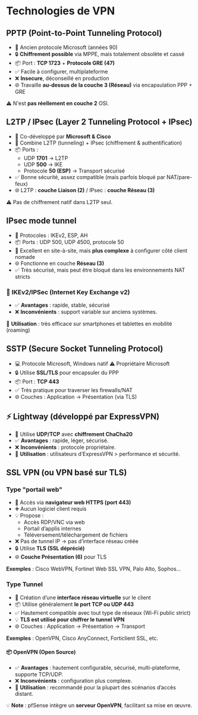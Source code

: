 # Technologies de VPN

## **PPTP (Point-to-Point Tunneling Protocol)**

- 📅 Ancien protocole Microsoft (années 90)
- 🔒 **Chiffrement possible** via MPPE, mais totalement obsolète et cassé
- 📦 Port : **TCP 1723** + **Protocole GRE (47)**
- ✅ Facile à configurer, multiplateforme
- ❌ **Insecure**, déconseillé en production
- 🌐 Travaille **au-dessus de la couche 3 (Réseau)** via encapsulation PPP + GRE

⚠️ N'est **pas réellement en couche 2** OSI.



## **L2TP / IPsec (Layer 2 Tunneling Protocol + IPsec)**

- 👥 Co-développé par **Microsoft & Cisco**
- 🔐 Combine L2TP (tunneling) + IPsec (chiffrement & authentification)
- 📦 Ports :
  - UDP **1701** → L2TP
  - UDP **500** → IKE
  - Protocole **50 (ESP)** → Transport sécurisé
- ✅ Bonne sécurité, assez compatible (mais parfois bloqué par NAT/pare-feux)
- 🌐 L2TP : **couche Liaison (2)** / IPsec : **couche Réseau (3)**

⚠️ Pas de chiffrement natif dans L2TP seul.

## **IPsec mode tunnel**

- 🔐 Protocoles : IKEv2, ESP, AH
- 📦 Ports : UDP 500, UDP 4500, protocole 50
- 📌 Excellent en site-à-site, mais **plus complexe** à configurer côté client nomade
- 🌐 Fonctionne en couche **Réseau (3)**
- ✅ Très sécurisé, mais peut être bloqué dans les environnements NAT stricts

### **🔐 IKEv2/IPSec (Internet Key Exchange v2)**

- ✅ **Avantages** : rapide, stable, sécurisé
- ❌ **Inconvénients** : support variable sur anciens systèmes.

📱 **Utilisation** : très efficace sur smartphones et tablettes en mobilité (roaming)


## **SSTP (Secure Socket Tunneling Protocol)**

- 💻 Protocole Microsoft, Windows natif ⚠️ Propriétaire Microsoft
- 🔒 Utilise **SSL/TLS** pour encapsuler du PPP
- 📦 Port : **TCP 443**
- ✅ Très pratique pour traverser les firewalls/NAT
- 🌐 Couches : Application → Présentation (via TLS)

## ⚡ Lightway (développé par ExpressVPN)
- 🔐 Utilise **UDP/TCP** avec **chiffrement ChaCha20**
- ✅ **Avantages** : rapide, léger, sécurisé.
- ❌ **Inconvénients** : protocole propriétaire.
- 🎯 **Utilisation** : utilisateurs d’ExpressVPN > performance et sécurité.


## **SSL VPN (ou VPN basé sur TLS)**

### **Type "portail web"**

- 🔗 Accès via **navigateur web HTTPS (port 443)**
- ➕ Aucun logiciel client requis
- 💡 Propose :
  - Accès RDP/VNC via web
  - Portail d’applis internes
  - Téléversement/téléchargement de fichiers
- ❌ Pas de tunnel IP → pas d’interface réseau créée
- 🔒 Utilise **TLS (SSL déprécié)**
- 🌐 **Couche Présentation (6)** pour TLS

**Exemples** : Cisco WebVPN, Fortinet Web SSL VPN, Palo Alto, Sophos...



### **Type Tunnel**

- 🔐 Création d’une **interface réseau virtuelle** sur le client
- 📦 Utilise généralement **le port TCP ou UDP 443**
- ✅ Hautement compatible avec tout type de réseaux (Wi-Fi public strict)
- 💡 **TLS est utilisé pour chiffrer le tunnel VPN**
- 🌐 Couches : Application → Présentation → Transport

**Exemples** : OpenVPN, Cisco AnyConnect, Forticlient SSL, etc.


#### **📦 OpenVPN (Open Source)**

- ✅ **Avantages** : hautement configurable, sécurisé, multi-plateforme, supporte TCP/UDP.
- ❌ **Inconvénients** : configuration plus complexe.
- 🎯 **Utilisation** : recommandé pour la plupart des scénarios d’accès distant.

💡 **Note** : pfSense intègre un **serveur OpenVPN**, facilitant sa mise en œuvre.